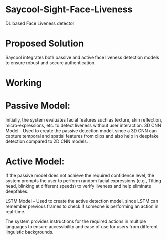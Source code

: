 # Saycool-Sight-Face-Liveness
DL based Face Liveness detector

# Proposed Solution​

Saycool integrates both passive and active face liveness detection models to ensure robust and secure authentication.​

# Working​

# Passive Model:​

Initially, the system evaluates facial features such as texture, skin reflection, micro-expressions, etc. to detect liveness without user interaction.​
3D CNN Model  - Used to create the passive detection model, since a 3D CNN can capture temporal and spatial features from clips and also help in deepfake detection compared to 2D CNN models.

# Active Model:​

If the passive model does not achieve the required confidence level, the system prompts the user to perform random facial expressions (e.g., Tilting head, blinking at different speeds) to verify liveness and help eliminate deepfakes.​

LSTM Model – Used to create the active detection model, since LSTM can remember previous frames to check if someone is performing an action in real-time.​

The system provides instructions for the required actions in multiple languages to ensure accessibility and ease of use for users from different linguistic backgrounds.​
